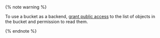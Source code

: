 {% note warning %}

To use a bucket as a backend, [grant public access](../../storage/operations/buckets/bucket-availability.md) to the list of objects in the bucket and permission to read them.

{% endnote %}